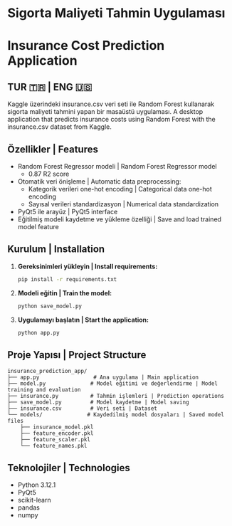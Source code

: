 # Sigorta Maliyeti Tahmin Uygulaması
# Insurance Cost Prediction Application

## TUR 🇹🇷 | ENG 🇺🇸

Kaggle üzerindeki insurance.csv veri seti ile Random Forest kullanarak sigorta maliyeti tahmini yapan bir masaüstü uygulaması.
A desktop application that predicts insurance costs using Random Forest with the insurance.csv dataset from Kaggle.

## Özellikler | Features

- Random Forest Regressor modeli | Random Forest Regressor model
    - 0.87 R2 score
- Otomatik veri önişleme | Automatic data preprocessing:
  - Kategorik verileri one-hot encoding | Categorical data one-hot encoding
  - Sayısal verileri standardizasyon | Numerical data standardization
- PyQt5 ile arayüz | PyQt5 interface
- Eğitilmiş modeli kaydetme ve yükleme özelliği | Save and load trained model feature

## Kurulum | Installation

1. **Gereksinimleri yükleyin | Install requirements:**
   ```bash
   pip install -r requirements.txt
   ```

2. **Modeli eğitin | Train the model:**
   ```bash
   python save_model.py
   ```

3. **Uygulamayı başlatın | Start the application:**
   ```bash
   python app.py
   ```

## Proje Yapısı | Project Structure

```
insurance_prediction_app/
├── app.py                 # Ana uygulama | Main application
├── model.py              # Model eğitimi ve değerlendirme | Model training and evaluation
├── insurance.py          # Tahmin işlemleri | Prediction operations
├── save_model.py         # Model kaydetme | Model saving
├── insurance.csv         # Veri seti | Dataset
└── models/              # Kaydedilmiş model dosyaları | Saved model files
    ├── insurance_model.pkl
    ├── feature_encoder.pkl
    ├── feature_scaler.pkl
    └── feature_names.pkl
```

## Teknolojiler | Technologies

- Python 3.12.1
- PyQt5
- scikit-learn
- pandas
- numpy